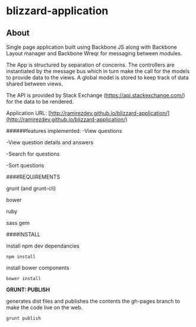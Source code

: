 # blizzard-application

## About

Single page application built using Backbone JS along with Backbone Layout manager and Backbone Wreqr for messaging between modules.

The App is structured by separation of concerns. The controllers are instantiated by the message bus which in turn make the call for the models to provide data to the views. A global model is stored to keep track of data shared between views. 

The API is provided by Stack Exchange (https://api.stackexchange.com/) for the data to be rendered.

Application URL: [http://ramirezdev.github.io/blizzard-application/](http://ramirezdev.github.io/blizzard-application/)

######features implemented:
-View questions

-View question details and answers

-Search for questions

-Sort questions 


####REQUIREMENTS

grunt (and grunt-cli)

bower

ruby

sass gem

####INSTALL

install npm dev dependancies

	npm install


install bower components

	bower install

**GRUNT: PUBLISH**

generates dist files and publishes the contents the gh-pages branch to make the code live on the web.

	grunt publish	
